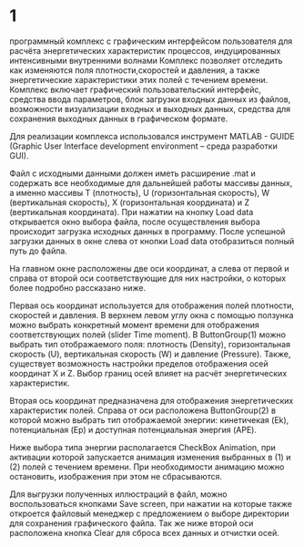 # 1
программный комплекс с графическим интерфейсом пользователя для расчёта энергетических характеристик процессов, индуцированных интенсивными внутренними волнами 
Комплекс позволяет отследить как изменяются поля плотности,скоростей и давления, а также энергетические характеристики этих полей с течением времени. 
Комплекс включает графический пользовательский интерфейс, средства ввода параметров, блок загрузки входных данных из файлов, возможности визуализации входных и 
выходных данных, средства для сохранения выходных данных в графическом формате.

Для реализации комплекса использовался инструмент MATLAB - GUIDE (Graphic User Interface development environment – среда разработки GUI).

Файл с исходными данными должен иметь расширение .mat и содержать все необходимые для дальнейшей работы массивы данных, а именно массивы T (плотность), 
U (горизонтальная скорость), W (вертикальная скорость), X (горизонтальная координата) и Z (вертикальная координата). При нажатии на кнопку Load data открывается окно
выбора файла, после осуществления выбора происходит загрузка исходных данных в программу. После успешной загрузки данных в окне слева от кнопки Load data 
отобразиться полный путь до файла.

На главном окне расположены две оси координат, а слева от первой и справа от второй оси соответствующие для них настройки, о которых более подробно рассказано ниже.

Первая ось координат используется для отображения полей плотности, скоростей и давления. В верхнем левом углу окна с помощью ползунка можно выбрать конкретный момент
времени для отображения соответствующих полей (slider Time moment). В ButtonGroup(1) можно выбрать тип отображаемого поля: плотность (Density), горизонтальная 
скорость (U), вертикальная скорость (W) и давление (Pressure). Также, существует возможность настройки пределов отображения осей координат X и Z. 
Выбор границ осей влияет на расчёт энергетических характеристик.

Вторая ось координат предназначена для отображения энергетических характеристик полей. Справа от оси расположена ButtonGroup(2) в которой можно выбрать 
тип отображаемой энергии: кинетичекая (Ek), потенциальная (Ep) и доступная потенциальная энергия (APE).


Ниже выбора типа энергии располагается CheckBox Animation, при активации которой запускается анимация изменения выбранных в (1) и (2) полей с течением времени. 
При необходимости анимацию можно остановить, изображения при этом не сбрасываются.

Для выгрузки полученных иллюстраций в файл, можно воспользоваться кнопками Save screen, при нажатии на которые также откроется файловый менеджер с предложением 
о выборе директории для сохранения графического файла. Так же ниже второй оси расположена кнопка Clear для сброса всех данных и отчистки осей. 
